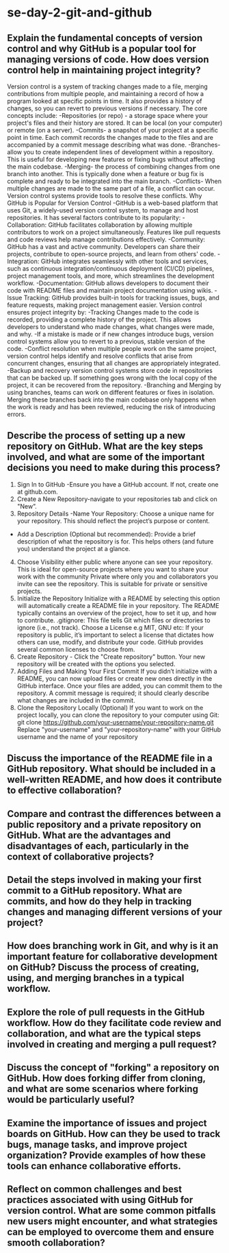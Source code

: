# se-day-2-git-and-github
## Explain the fundamental concepts of version control and why GitHub is a popular tool for managing versions of code. How does version control help in maintaining project integrity?
Version control is a system of tracking changes made to a file, merging contributions from multiple people, and maintaining a record of how a program looked at specific points in time. It also provides a history of changes, so you can revert to previous versions if necessary. The core concepts include:
-Repositories  (or repo) - a storage space where your project's files and their history are stored. It can be local (on your computer) or remote (on a server).
-Commits- a snapshot of your project at a specific point in time. Each commit records the changes made to the files and are accompanied by a commit message describing what was done.
-Branches-  allow you to create independent lines of development within a repository. This is useful for developing new features or fixing bugs without affecting the main codebase.
-Merging-   the process of combining changes from one branch into another. This is typically done when a feature or bug fix is complete and ready to be integrated into the main branch.
-Conflicts-  When multiple changes are made to the same part of a file, a conflict can occur. Version control systems provide tools to resolve these conflicts.
Why GitHub is Popular for Version Control
-GitHub is a web-based platform that uses Git, a widely-used version control system, to manage and host repositories. It has several factors contribute to its popularity:
  -Collaboration: GitHub facilitates collaboration by allowing multiple contributors to work on a project simultaneously. Features like pull requests and code reviews help manage contributions effectively.
  -Community: GitHub has a vast and active community. Developers can share their projects, contribute to open-source projects, and learn from others' code.
 -Integration: GitHub integrates seamlessly with other tools and services, such as continuous integration/continuous deployment (CI/CD) pipelines, project management tools, and more, which streamlines the development 
  workflow.
  -Documentation: GitHub allows developers to document their code with README files and maintain project documentation using wikis.
  -Issue Tracking: GitHub provides built-in tools for tracking issues, bugs, and feature requests, making project management easier.
Version control ensures project integrity by:
-Tracking Changes made to the code is recorded, providing a complete history of the project. This allows developers to understand who made changes, what changes were made, and why.
-If a mistake is made or if new changes introduce bugs, version control systems allow you to revert to a previous, stable version of the code.
-Conflict resolution when multiple people work on the same project, version control helps identify and resolve conflicts that arise from concurrent changes, ensuring that all changes are appropriately integrated.
-Backup and recovery  version control systems store code in repositories that can be backed up. If something goes wrong with the local copy of the project, it can be recovered from the repository.
-Branching and Merging by using branches, teams can work on different features or fixes in isolation. Merging these branches back into the main codebase only happens when the work is ready and has been reviewed, reducing the risk of introducing errors.



## Describe the process of setting up a new repository on GitHub. What are the key steps involved, and what are some of the important decisions you need to make during this process?
1.	Sign In to GitHub -Ensure you have a GitHub account. If not, create one at github.com.
2.	Create a New Repository-navigate to your repositories tab and click on "New”.
3.	Repository Details
-Name Your Repository: Choose a unique name for your repository. This should reflect the project’s purpose or content.
- Add a Description (Optional but recommended): Provide a brief description of what the repository is for. This helps others (and future you) understand the project at a glance.
4. Choose Visibility either public where anyone can see your repository. This is ideal for open-source projects where you want to share your work with the community Private where only you and collaborators you invite can see the repository. This is suitable for private or sensitive projects.
5. Initialize the Repository
Initialize with a README by selecting this option will automatically create a README file in your repository. The README typically contains an overview of the project, how to set it up, and how to contribute.
.gitignore: This file tells Git which files or directories to ignore (i.e., not track). 
Choose a License e.g MIT, GNU etc: If your repository is public, it’s important to select a license that dictates how others can use, modify, and distribute your code. GitHub provides several common licenses to choose from.
6. Create Repository - Click the "Create repository" button. Your new repository will be created with the options you selected.
7. Adding Files and Making Your First Commit
If you didn’t initialize with a README, you can now upload files or create new ones directly in the GitHub interface. Once your files are added, you can commit them to the repository. A commit message is required; it should clearly describe what changes are included in the commit.
8. Clone the Repository Locally (Optional)
If you want to work on the project locally, you can clone the repository to your computer using Git: git clone https://github.com/your-username/your-repository-name.git
Replace "your-username" and "your-repository-name" with your GitHub username and the name of your repository


## Discuss the importance of the README file in a GitHub repository. What should be included in a well-written README, and how does it contribute to effective collaboration?

## Compare and contrast the differences between a public repository and a private repository on GitHub. What are the advantages and disadvantages of each, particularly in the context of collaborative projects?

## Detail the steps involved in making your first commit to a GitHub repository. What are commits, and how do they help in tracking changes and managing different versions of your project?

## How does branching work in Git, and why is it an important feature for collaborative development on GitHub? Discuss the process of creating, using, and merging branches in a typical workflow.

## Explore the role of pull requests in the GitHub workflow. How do they facilitate code review and collaboration, and what are the typical steps involved in creating and merging a pull request?

## Discuss the concept of "forking" a repository on GitHub. How does forking differ from cloning, and what are some scenarios where forking would be particularly useful?

## Examine the importance of issues and project boards on GitHub. How can they be used to track bugs, manage tasks, and improve project organization? Provide examples of how these tools can enhance collaborative efforts.

## Reflect on common challenges and best practices associated with using GitHub for version control. What are some common pitfalls new users might encounter, and what strategies can be employed to overcome them and ensure smooth collaboration?
